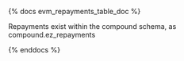 {% docs evm_repayments_table_doc %}

Repayments exist within the compound schema, as compound.ez_repayments

{% enddocs %}
